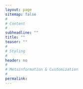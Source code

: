 ```yaml
---
layout: page
sitemap: false
#
# Content
#
subheadline: ""
title: ""
teaser: ""
#
# Styling
#
header: no
#
# Metainformation & Customization
#
permalink:
---
```


